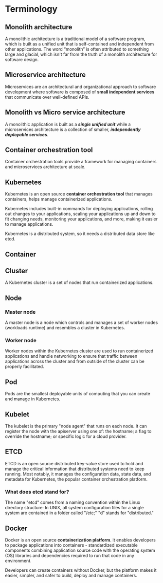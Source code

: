 # Terminology

## Monolith architecture
A monolithic architecture is a traditional model of a software program, which is built as a unified unit that is self-contained and independent from other applications. The word “monolith” is often attributed to something large and glacial, which isn't far from the truth of a monolith architecture for software design.

## Microservice architecture
Microservices are an architectural and organizational approach to software development where software is composed of **small independent services** that communicate over well-defined APIs.

## Monolith vs Micro service architecture
A monolithic application is built as a ***single unified unit*** while a microservices architecture is a collection of smaller, ***independently deployable services***.

## Container orchestration tool
Container orchestration tools provide a framework for managing containers and microservices architecture at scale.

## Kubernetes
Kubernetes is an open source **container orchestration tool** that manages containers, helps manage containerized applications.

Kubernetes includes built-in commands for deploying applications, rolling out changes to your applications, scaling your applications up and down to fit changing needs, monitoring your applications, and more, making it easier to manage applications.

Kubernetes is a distributed system, so it needs a distributed data store like etcd.

## Container

## Cluster
A Kubernetes cluster is a set of nodes that run containerized applications.

## Node

### Master node
A master node is a node which controls and manages a set of worker nodes (workloads runtime) and resembles a cluster in Kubernetes.

### Worker node
Worker nodes within the Kubernetes cluster are used to run containerized applications and handle networking to ensure that traffic between applications across the cluster and from outside of the cluster can be properly facilitated.

## Pod
Pods are the smallest deployable units of computing that you can create and manage in Kubernetes.

## Kubelet
The kubelet is the primary "node agent" that runs on each node. It can register the node with the apiserver using one of: the hostname; a flag to override the hostname; or specific logic for a cloud provider.

## ETCD
ETCD is an open source distributed key-value store used to hold and manage the critical information that distributed systems need to keep running. Most notably, it manages the configuration data, state data, and metadata for Kubernetes, the popular container orchestration platform.

### What does etcd stand for?
The name "etcd" comes from a naming convention within the Linux directory structure: In UNIX, all system configuration files for a single system are contained in a folder called "/etc;" "d" stands for "distributed."

## Docker
Docker is an open source **containerization platform**. It enables developers to package applications into containers - standardized executable components combining application source code with the operating system (OS) libraries and dependencies required to run that code in any environment.

Developers can create containers without Docker, but the platform makes it easier, simpler, and safer to build, deploy and manage containers.

